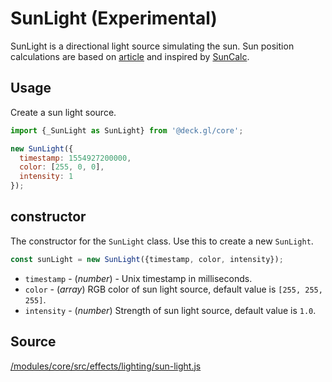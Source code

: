 # SunLight (Experimental)

SunLight is a directional light source simulating the sun. Sun position calculations are based on [article](http://aa.quae.nl/en/reken/zonpositie.html) and inspired by [SunCalc](https://www.npmjs.com/package/suncalc). 

## Usage 

Create a sun light source.

```js
import {_SunLight as SunLight} from '@deck.gl/core';

new SunLight({
  timestamp: 1554927200000, 
  color: [255, 0, 0],
  intensity: 1
});
```

## constructor

The constructor for the `SunLight` class. Use this to create a new `SunLight`.

```js
const sunLight = new SunLight({timestamp, color, intensity});
```

* `timestamp` - (*number*) - Unix timestamp in milliseconds.
* `color` - (*array*)  RGB color of sun light source, default value is `[255, 255, 255]`.
* `intensity` - (*number*) Strength of sun light source, default value is `1.0`.

## Source

[/modules/core/src/effects/lighting/sun-light.js](https://github.com/uber/deck.gl/tree/7.2-release/modules/core/src/effects/lighting/sun-light.js)
